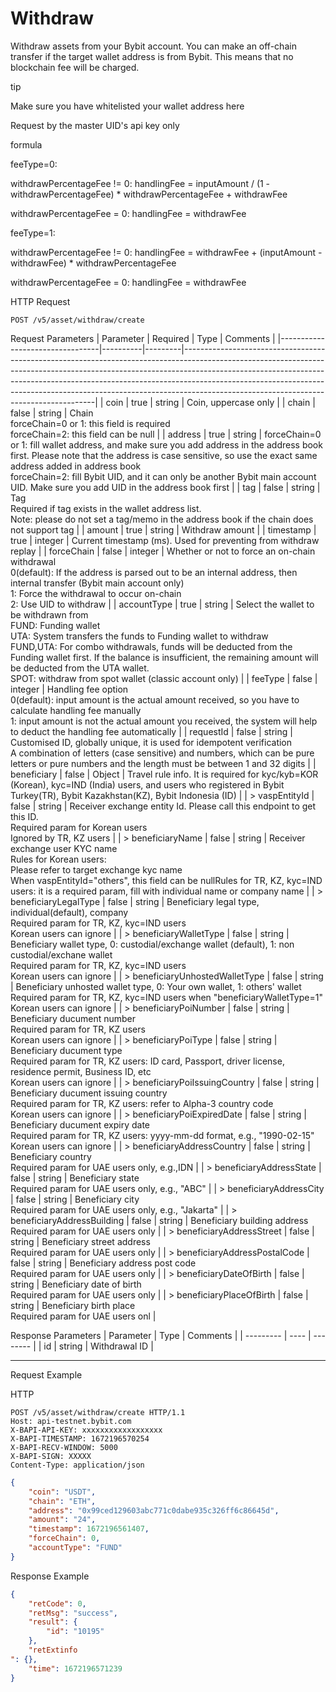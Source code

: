 # Withdraw
Withdraw assets from your Bybit account. You can make an off-chain transfer if the target wallet address is from Bybit. This means that no blockchain fee will be charged.


tip

Make sure you have whitelisted your wallet address here

Request by the master UID's api key only

formula

feeType=0:

withdrawPercentageFee != 0: handlingFee = inputAmount / (1 - withdrawPercentageFee) * withdrawPercentageFee + withdrawFee

withdrawPercentageFee = 0: handlingFee = withdrawFee

feeType=1:

withdrawPercentageFee != 0: handlingFee = withdrawFee + (inputAmount - withdrawFee) * withdrawPercentageFee

withdrawPercentageFee = 0: handlingFee = withdrawFee


HTTP Request
```http
POST /v5/asset/withdraw/create
```

Request Parameters
| Parameter                       | Required | Type    | Comments                                                                                                                                                                                                                                                                                                                                                                       |
|---------------------------------|----------|---------|--------------------------------------------------------------------------------------------------------------------------------------------------------------------------------------------------------------------------------------------------------------------------------------------------------------------------------------------------------------------------------|
| coin                            | true     | string  | Coin, uppercase only                                                                                                                                                                                                                                                                                                                                                           |
| chain                           | false    | string  | Chain<br>forceChain=0 or 1: this field is required<br>forceChain=2: this field can be null                                                                                                                                                                                                                                                                                     |
| address                         | true     | string  | forceChain=0 or 1: fill wallet address, and make sure you add address in the address book first. Please note that the address is case sensitive, so use the exact same address added in address book<br>forceChain=2: fill Bybit UID, and it can only be another Bybit main account UID. Make sure you add UID in the address book first                                       |
| tag                             | false    | string  | Tag<br>Required if tag exists in the wallet address list.<br>Note: please do not set a tag/memo in the address book if the chain does not support tag                                                                                                                                                                                                                          |
| amount                          | true     | string  | Withdraw amount                                                                                                                                                                                                                                                                                                                                                                |
| timestamp                       | true     | integer | Current timestamp (ms). Used for preventing from withdraw replay                                                                                                                                                                                                                                                                                                               |
| forceChain                      | false    | integer | Whether or not to force an on-chain withdrawal<br>0(default): If the address is parsed out to be an internal address, then internal transfer (Bybit main account only)<br>1: Force the withdrawal to occur on-chain<br>2: Use UID to withdraw                                                                                                                                  |
| accountType                     | true     | string  | Select the wallet to be withdrawn from<br>FUND: Funding wallet<br>UTA: System transfers the funds to Funding wallet to withdraw<br>FUND,UTA: For combo withdrawals, funds will be deducted from the Funding wallet first. If the balance is insufficient, the remaining amount will be deducted from the UTA wallet.<br>SPOT: withdraw from spot wallet (classic account only) |
| feeType                         | false    | integer | Handling fee option<br>0(default): input amount is the actual amount received, so you have to calculate handling fee manually<br>1: input amount is not the actual amount you received, the system will help to deduct the handling fee automatically                                                                                                                          |
| requestId                       | false    | string  | Customised ID, globally unique, it is used for idempotent verification<br>A combination of letters (case sensitive) and numbers, which can be pure letters or pure numbers and the length must be between 1 and 32 digits                                                                                                                                                      |
| beneficiary                     | false    | Object  | Travel rule info. It is required for kyc/kyb=KOR (Korean), kyc=IND (India) users, and users who registered in Bybit Turkey(TR), Bybit Kazakhstan(KZ), Bybit Indonesia (ID)                                                                                                                                                                                                     |
| > vaspEntityId                  | false    | string  | Receiver exchange entity Id. Please call this endpoint to get this ID.<br>Required param for Korean users<br>Ignored by TR, KZ users                                                                                                                                                                                                                                           |
| > beneficiaryName               | false    | string  | Receiver exchange user KYC name<br>Rules for Korean users:<br>Please refer to target exchange kyc name<br>When vaspEntityId="others", this field can be nullRules for TR, KZ, kyc=IND users: it is a required param, fill with individual name or company name                                                                                                                 |
| > beneficiaryLegalType          | false    | string  | Beneficiary legal type, individual(default), company<br>Required param for TR, KZ, kyc=IND users<br>Korean users can ignore                                                                                                                                                                                                                                                    |
| > beneficiaryWalletType         | false    | string  | Beneficiary wallet type, 0: custodial/exchange wallet (default), 1: non custodial/exchane wallet<br>Required param for TR, KZ, kyc=IND users<br>Korean users can ignore                                                                                                                                                                                                        |
| > beneficiaryUnhostedWalletType | false    | string  | Beneficiary unhosted wallet type, 0: Your own wallet, 1: others' wallet<br>Required param for TR, KZ, kyc=IND users when "beneficiaryWalletType=1"<br>Korean users can ignore                                                                                                                                                                                                  |
| > beneficiaryPoiNumber          | false    | string  | Beneficiary ducument number<br>Required param for TR, KZ users<br>Korean users can ignore                                                                                                                                                                                                                                                                                      |
| > beneficiaryPoiType            | false    | string  | Beneficiary ducument type<br>Required param for TR, KZ users: ID card, Passport, driver license, residence permit, Business ID, etc<br>Korean users can ignore                                                                                                                                                                                                                 |
| > beneficiaryPoiIssuingCountry  | false    | string  | Beneficiary ducument issuing country<br>Required param for TR, KZ users: refer to Alpha-3 country code<br>Korean users can ignore                                                                                                                                                                                                                                              |
| > beneficiaryPoiExpiredDate     | false    | string  | Beneficiary ducument expiry date<br>Required param for TR, KZ users: yyyy-mm-dd format, e.g., "1990-02-15"<br>Korean users can ignore                                                                                                                                                                                                                                          |
| > beneficiaryAddressCountry     | false    | string  | Beneficiary country<br>Required param for UAE users only, e.g.,IDN                                                                                                                                                                                                                                                                                                             |
| > beneficiaryAddressState       | false    | string  | Beneficiary state<br>Required param for UAE users only, e.g., "ABC"                                                                                                                                                                                                                                                                                                            |
| > beneficiaryAddressCity        | false    | string  | Beneficiary city<br>Required param for UAE users only, e.g., "Jakarta"                                                                                                                                                                                                                                                                                                         |
| > beneficiaryAddressBuilding    | false    | string  | Beneficiary building address<br>Required param for UAE users only                                                                                                                                                                                                                                                                                                              |
| > beneficiaryAddressStreet      | false    | string  | Beneficiary street address<br>Required param for UAE users only                                                                                                                                                                                                                                                                                                                |
| > beneficiaryAddressPostalCode  | false    | string  | Beneficiary address post code<br>Required param for UAE users only                                                                                                                                                                                                                                                                                                             |
| > beneficiaryDateOfBirth        | false    | string  | Beneficiary date of birth<br>Required param for UAE users only                                                                                                                                                                                                                                                                                                                 |
| > beneficiaryPlaceOfBirth       | false    | string  | Beneficiary birth place<br>Required param for UAE users onl                                                                                                                                                                                                                                                                                                                    |



Response Parameters
| Parameter | Type | Comments |
| --------- | ---- | -------- |
| id | string | Withdrawal ID |

---

Request Example

HTTP
 
  
```http
POST /v5/asset/withdraw/create HTTP/1.1
Host: api-testnet.bybit.com
X-BAPI-API-KEY: xxxxxxxxxxxxxxxxxx
X-BAPI-TIMESTAMP: 1672196570254
X-BAPI-RECV-WINDOW: 5000
X-BAPI-SIGN: XXXXX
Content-Type: application/json
```

```json
{
    "coin": "USDT",
    "chain": "ETH",
    "address": "0x99ced129603abc771c0dabe935c326ff6c86645d",
    "amount": "24",
    "timestamp": 1672196561407,
    "forceChain": 0,
    "accountType": "FUND"
}
```

Response Example
```json
{
    "retCode": 0,
    "retMsg": "success",
    "result": {
        "id": "10195"
    },
    "retExtinfo
": {},
    "time": 1672196571239
}
```

